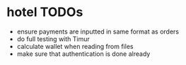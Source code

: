 # hotel TODOs
- ensure payments are inputted in same format as orders
- do full testing with Timur
- calculate wallet when reading from files
- make sure that authentication is done already